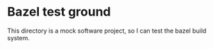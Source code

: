 # Bazel test ground

This directory is a mock software project, so I can test the bazel build
system.
